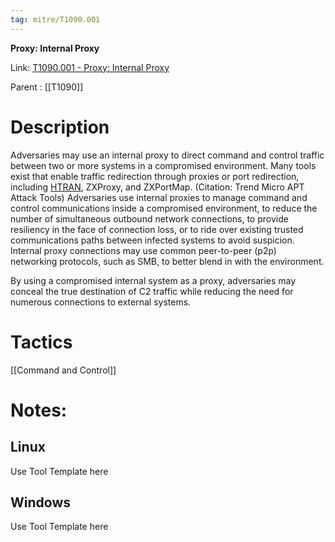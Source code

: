 ```yaml
---
tag: mitre/T1090.001
---
```


**Proxy: Internal Proxy**

Link: [T1090.001 - Proxy: Internal Proxy](https://attack.mitre.org/techniques/T1090/001)

Parent : [[T1090]]


# Description

Adversaries may use an internal proxy to direct command and control traffic between two or more systems in a compromised environment. Many tools exist that enable traffic redirection through proxies or port redirection, including [HTRAN](https://attack.mitre.org/software/S0040), ZXProxy, and ZXPortMap. (Citation: Trend Micro APT Attack Tools) Adversaries use internal proxies to manage command and control communications inside a compromised environment, to reduce the number of simultaneous outbound network connections, to provide resiliency in the face of connection loss, or to ride over existing trusted communications paths between infected systems to avoid suspicion. Internal proxy connections may use common peer-to-peer (p2p) networking protocols, such as SMB, to better blend in with the environment.

By using a compromised internal system as a proxy, adversaries may conceal the true destination of C2 traffic while reducing the need for numerous connections to external systems.

# Tactics


[[Command and Control]]


# Notes:

## Linux

Use Tool Template here

## Windows

Use Tool Template here
